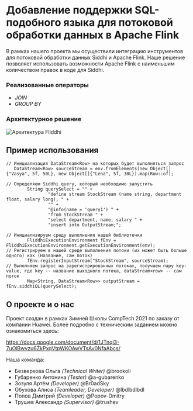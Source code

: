 # Добавление поддержки SQL-подобного языка для потоковой обработки данных в Apache Flink
В рамках нашего проекта мы осуществили интеграцию инструментов для потоковой обработки данных Siddhi и Apache Flink. Наше решение позволяет использовать возможности Apache Flink с наименьшим количеством правок в коде для Siddhi.

### Реализованные операторы
* *JOIN*
* *GROUP BY*

### Архитектурное решение
![Архитектура Fliddhi](https://trello-attachments.s3.amazonaws.com/6017f11800d83e7c23a4a55e/974x1136/03c4ece37e1182df4086e0eb2f78171e/fliddhi_arch_v3.jpg "Fliddhi")

## Пример использования
```
// Инициализация DataStream<Row> на которых будет выполняться запрос
   DataStream<Row> sourceStream = env.fromElements(new Object[]{"Vasya", 5f, 50L}, new Object[]{"Lena", 5f, 30L}).map(Row::of);

// Определяем Siddhi query, который необходимо запустить
        String querySelect = "" +
                "define stream StockStream (name string, department float, salary long); " +
                "" +
                "@info(name = 'query1') " +
                "from StockStream " +
                "select department, name, salary " +
                "insert into OutputStream;";

// Инициализируем среду выполнения нашей библиотечки
        FliddhiExecutionEnvironment fEnv = FliddhiExecutionEnvironment.getExecutionEnvironment(env);
// Регистрируем в нашей среде выполнения потоки (их может быть больше одного) как (Название, сам поток)
        fEnv.registerInputStream("StockStream", sourceStream);
// Выполняем запрос на зарегистрированных потоках, получаем пару key-value, где key -- название выходного потока, dataStream<row> -- сам поток
        Map<String, DataStream<Row>> outputStream = fEnv.siddhiQL(querySelect);
```

## О проекте и о нас
Проект создан в рамках Зимней Школы CompTech 2021 по заказу от компании Huawei.
Более подробно с техническим заданием можно ознакомиться здесь:

https://docs.google.com/document/d/1JTnql3-7uOlBwvzu6ZkPxqVtpWKOAwVTsAv0NfaAbcs/

Наша команда:
+ Безверхова Ольга	*(Technical Writer)*	@brookoli
+ Губаренко Антонина	*(Tester)*	@a-gubarenko
+ Зозуля Артём	*(Developer)*	@Br0adSky
+ Обухова Алиса	*(Teamleader, Developer)*	@lbdlbdlbdl
+ Попов Дмитрий	*(Developer)*	@Popov-Dmitry
+ Трушев Александр	*(Supervisor)*	@trushev
